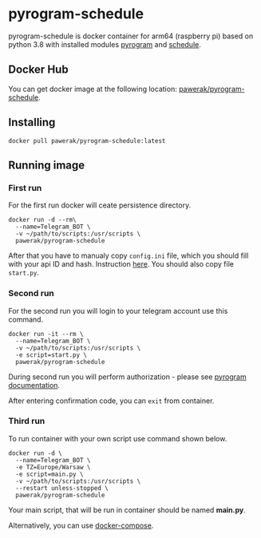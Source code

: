 # pyrogram-schedule
pyrogram-schedule is docker container for arm64 (raspberry pi) based on python 3.8 with installed modules [pyrogram](https://github.com/pyrogram/pyrogram) and [schedule](https://github.com/dbader/schedule).

## Docker Hub
You can get docker image at the following location: [pawerak/pyrogram-schedule](https://hub.docker.com/r/pawerak/pyrogram-schedule).
## Installing
```
docker pull pawerak/pyrogram-schedule:latest
```
## Running image
### First run
For the first run docker will ceate persistence directory. 
```
docker run -d --rm\
  --name=Telegram_BOT \
  -v ~/path/to/scripts:/usr/scripts \
  pawerak/pyrogram-schedule
```
After that you have to manualy copy ```config.ini``` file, which you should fill with your api ID and hash. Instruction [here](https://docs.pyrogram.org/intro/setup). You should also copy file ```start.py```.
### Second run
For the second run you will login to your telegram account use this command.
```
docker run -it --rm \
  --name=Telegram_BOT \
  -v ~/path/to/scripts:/usr/scripts \
  -e script=start.py \
  pawerak/pyrogram-schedule
```
During second run you will perform authorization - please see [pyrogram documentation](https://docs.pyrogram.org/start/auth).

After entering confirmation code, you can ```exit``` from container.

### Third run
To run container with your own script use command shown below.
```
docker run -d \
  --name=Telegram_BOT \
  -e TZ=Europe/Warsaw \
  -e script=main.py \
  -v ~/path/to/scripts:/usr/scripts \
  --restart unless-stopped \
  pawerak/pyrogram-schedule
```
Your main script, that will be run in container should be named **main.py**.

Alternatively, you can use [docker-compose](https://github.com/pawerak/pyrogram-schedule/blob/master/docker-compose.yaml).
